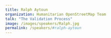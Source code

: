 ```yaml
---
title: Ralph Aytoun
organization: Humanitarian OpenStreetMap Team
talk: "The Validation Process"
image: /images/speakers/Ralph.jpg
permalink: /speakers/#ralph-aytoun
---
```

